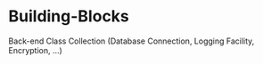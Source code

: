 # Building-Blocks
Back-end Class Collection (Database Connection, Logging Facility, Encryption, ...)
